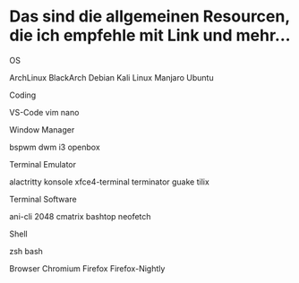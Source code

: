 # Das sind die allgemeinen Resourcen, die ich empfehle mit Link und mehr...

OS

ArchLinux
BlackArch
Debian
Kali Linux
Manjaro
Ubuntu

Coding

VS-Code
vim
nano

Window Manager

bspwm
dwm
i3
openbox

Terminal Emulator

alactritty
konsole
xfce4-terminal
terminator
guake
tilix

Terminal Software

ani-cli
2048
cmatrix
bashtop
neofetch

Shell

zsh
bash

Browser
Chromium
Firefox
Firefox-Nightly
